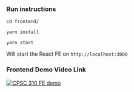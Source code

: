 ### Run instructions
```shell
cd frontend/

yarn install

yarn start
```
Will start the React FE on `http://localhost:3000`

### Frontend Demo Video Link
[![CPSC 310 FE demo](https://i.ytimg.com/vi/a-mWlvspZY0/hqdefault.jpg?sqp=-oaymwE8CKgBEF5IWvKriqkDLwgBFQAAAAAYASUAAMhCPQCAokN4AfABAfgB_gmAAtAFigIMCAAQARhyIFIoNzAP\u0026rs=AOn4CLArrQYyepGE3pqYuOKtBwU1oFpxzQ)](https://youtu.be/a-mWlvspZY0)
